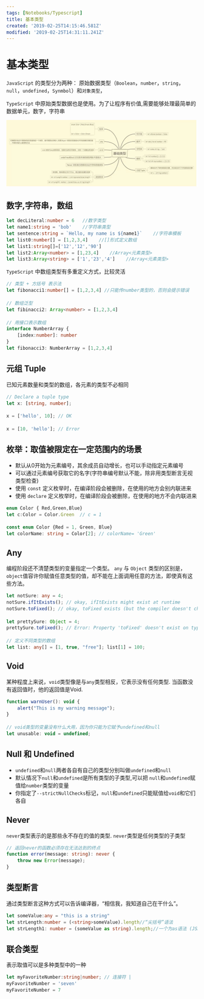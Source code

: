 ```yaml
---
tags: [Notebooks/Typescript]
title: 基本类型
created: '2019-02-25T14:15:46.581Z'
modified: '2019-02-25T14:31:11.241Z'
---
```


# 基本类型

`JavaScript` 的类型分为两种：
原始数据类型（`Boolean`，`number`，`string`，`null`，`undefined`，`Synmbol`）和`对象类型`，

`TypeScript` 中原始类型数据也是使用。为了让程序有价值,需要能够处理最简单的数据单元，数字，字符串

![](media/15330939698527/15330940774141.jpg)


## 数字,字符串，数组



```ts
let decLiteral:number = 6   //数字类型
let name1:string = 'bob'    //字符串类型
let sentence:string = `Hello, my name is ${name1}`    //字符串模板
let list0:number[] = [1,2,3,4]    //[]形式定义数组
let list1:string[]=['12','12','90']
let list2:Array<number> = [1,23,4]    //Array<元素类型>
let list3:Array<string> = ['1','23','4']    //Array<元素类型>
```

`TypeScript` 中数组类型有多重定义方式，比较灵活

``` ts
// 类型 + 方括号 表示法
let fibonacci1:number[] = [1,2,3,4] //只能传number类型的，否则会提示错误

// 数组泛型
let fibinacci2: Array<number> = [1,2,3,4]

// 用接口表示数组
interface NumberArray {
	[index:number]: number
}
let fibonacci3: NumberArray = [1,2,3,4]

```

## 元组 Tuple
已知元素数量和类型的数组，各元素的类型不必相同

```ts
// Declare a tuple type
let x: [string, number];

x = ['hello', 10]; // OK

x = [10, 'hello']; // Error
```

## 枚举：取值被限定在一定范围内的场景

* 默认从0开始为元素编号，其余成员自动增长，也可以手动指定元素编号
* 可以通过元素编号获取它的名字(字符串编号默认不能，除非用类型断言无视类型检查)
* 使用 `const` 定义枚举时，在编译阶段会被删除，在使用的地方会别内联进来
* 使用 `declare` 定义枚举时，在编译阶段会被删除，在使用的地方不会内联进来

```ts
enum Color { Red,Green,Blue}
let c:Color = Color.Green  // c = 1

const enum Color {Red = 1, Green, Blue}
let colorName: string = Color[2]; // colorName= 'Green'
```

## Any

编程阶段还不清楚类型的变量指定一个类型。
`any` 与 `Object` 类型的区别是，`object`值容许你赋值任意类型的值，却不能在上面调用任意的方法，即使真有这些方法。

```ts
let notSure: any = 4;
notSure.ifItExists(); // okay, ifItExists might exist at runtime
notSure.toFixed(); // okay, toFixed exists (but the compiler doesn't check)

let prettySure: Object = 4;
prettySure.toFixed(); // Error: Property 'toFixed' doesn't exist on type 'Object'.

// 定义不同类型的数组
let list: any[] = [1, true, "free"]; list[1] = 100;
```

## Void

某种程度上来说，`void`类型像是与`any`类型相反，它表示没有任何类型.
当函数没有返回值时，他的返回值是Void.

```js
function warnUser(): void {
    alert("This is my warning message");
}

// void类型的变量没有什么大用，因为你只能为它赋予undefined和null
let unusable: void = undefined;
```

## Null 和 Undefined

* `undefined`和`null`两者各自有自己的类型分别叫做`undefined`和`null`
* 默认情况下`null`和`undefined`是所有类型的子类型,可以把 `null`和`undefined`赋值给`number`类型的变量
* 你指定了`--strictNullChecks`标记，`null`和`undefined`只能赋值给`void`和它们各自

## Never

`never`类型表示的是那些永不存在的值的类型.
`never`类型是任何类型的子类型

```ts
// 返回never的函数必须存在无法达到的终点
function error(message: string): never {
    throw new Error(message);
}
```

## 类型断言

通过类型断言这种方式可以告诉编译器，“相信我，我知道自己在干什么”。

```ts
let someValue:any = "this is a string"
let strLength:number = (<string>someValue).length//“尖括号”语法
let strLength1: number = (someValue as string).length;//一个为as语法 (JSX 只有 as 被容许)
```

## 联合类型

表示取值可以是多种类型中的一种

```ts
let myFavoriteNumber:string|number; // 连接符 |
myFavoriteNumber = 'seven'
myFavoriteNumber = 7
```
